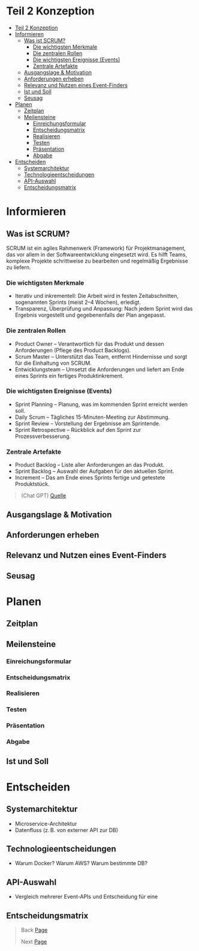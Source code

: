 # Teil 2 Konzeption

- [Teil 2 Konzeption](#teil-2-konzeption)
- [Informieren](#informieren)
  - [Was ist SCRUM?](#was-ist-scrum)
    - [Die wichtigsten Merkmale](#die-wichtigsten-merkmale)
    - [Die zentralen Rollen](#die-zentralen-rollen)
    - [Die wichtigsten Ereignisse (Events)](#die-wichtigsten-ereignisse-events)
    - [Zentrale Artefakte](#zentrale-artefakte)
  - [Ausgangslage \& Motivation](#ausgangslage--motivation)
  - [Anforderungen erheben](#anforderungen-erheben)
  - [Relevanz und Nutzen eines Event-Finders](#relevanz-und-nutzen-eines-event-finders)
  - [Ist und Soll](#ist-und-soll)
  - [Seusag](#seusag)
- [Planen](#planen)
  - [Zeitplan](#zeitplan)
  - [Meilensteine](#meilensteine)
    - [Einreichungsformular](#einreichungsformular)
    - [Entscheidungsmatrix](#entscheidungsmatrix)
    - [Realisieren](#realisieren)
    - [Testen](#testen)
    - [Präsentation](#präsentation)
    - [Abgabe](#abgabe)
- [Entscheiden](#entscheiden)
  - [Systemarchitektur](#systemarchitektur)
  - [Technologieentscheidungen](#technologieentscheidungen)
  - [API-Auswahl](#api-auswahl)
  - [Entscheidungsmatrix](#entscheidungsmatrix-1)


# Informieren
## Was ist SCRUM?

SCRUM ist ein agiles Rahmenwerk (Framework) für Projektmanagement, das vor allem in der Softwareentwicklung eingesetzt wird. Es hilft Teams, komplexe Projekte schrittweise zu bearbeiten und regelmäßig Ergebnisse zu liefern.

### Die wichtigsten Merkmale

- Iterativ und inkrementell: Die Arbeit wird in festen Zeitabschnitten, sogenannten Sprints (meist 2–4 Wochen), erledigt.
- Transparenz, Überprüfung und Anpassung: Nach jedem Sprint wird das Ergebnis vorgestellt und gegebenenfalls der Plan angepasst.

### Die zentralen Rollen

- Product Owner – Verantwortlich für das Produkt und dessen Anforderungen (Pflege des Product Backlogs).
- Scrum Master – Unterstützt das Team, entfernt Hindernisse und sorgt für die Einhaltung von SCRUM.
- Entwicklungsteam – Umsetzt die Anforderungen und liefert am Ende eines Sprints ein fertiges Produktinkrement.

### Die wichtigsten Ereignisse (Events)

- Sprint Planning – Planung, was im kommenden Sprint erreicht werden soll.
- Daily Scrum – Tägliches 15-Minuten-Meeting zur Abstimmung.
- Sprint Review – Vorstellung der Ergebnisse am Sprintende.
- Sprint Retrospective – Rückblick auf den Sprint zur Prozessverbesserung.

### Zentrale Artefakte

- Product Backlog – Liste aller Anforderungen an das Produkt.
- Sprint Backlog – Auswahl der Aufgaben für den aktuellen Sprint.
- Increment – Das am Ende eines Sprints fertige und getestete Produktstück.

> (Chat GPT) [Quelle](https://chatgpt.com/share/6818f168-0354-800e-8c00-119b2ed7c509)

## Ausgangslage & Motivation
## Anforderungen erheben
## Relevanz und Nutzen eines Event-Finders
## Seusag

# Planen
## Zeitplan
## Meilensteine
### Einreichungsformular
### Entscheidungsmatrix
### Realisieren
### Testen
### Präsentation
### Abgabe

## Ist und Soll

# Entscheiden
## Systemarchitektur

- Microservice-Architektur
- Datenfluss (z. B. von externer API zur DB)

## Technologieentscheidungen

- Warum Docker? Warum AWS? Warum bestimmte DB?

## API-Auswahl
- Vergleich mehrerer Event-APIs und Entscheidung für eine

## Entscheidungsmatrix



> Back [Page](https://github.com/lauradubach/Semesterarbeit3/blob/main/Sites/Teil%202%20Konzeption.md)
>
> Next [Page](https://github.com/lauradubach/Semesterarbeit3/blob/main/Sites/Teil%201%20Initialisierung.md)